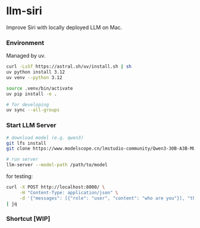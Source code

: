 # llm-siri
Improve Siri with locally deployed LLM on Mac.

### Environment

Managed by uv.

```bash
curl -LsSf https://astral.sh/uv/install.sh | sh
uv python install 3.12
uv venv --python 3.12

source .venv/bin/activate
uv pip install -e .

# for developing
uv sync --all-groups
```

### Start LLM Server

```bash
# download model (e.g. qwen3)
git lfs install
git clone https://www.modelscope.cn/lmstudio-community/Qwen3-30B-A3B-MLX-4bit.git
```

```bash
# run server
llm-server --model-path /path/to/model
```

for testing:

```bash
curl -X POST http://localhost:8000/ \
     -H "Content-Type: application/json" \
     -d '{"messages": [{"role": "user", "content": "who are you"}], "think": true}' \
| jq
```

### Shortcut [WIP]
